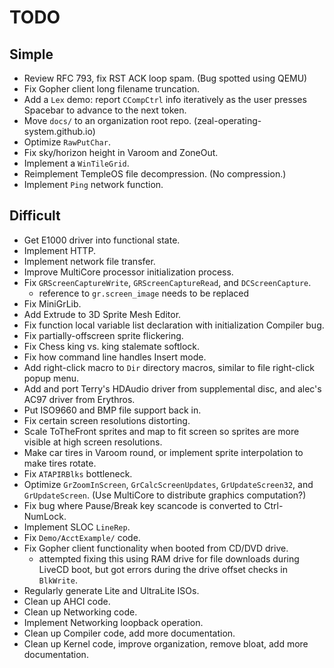 # TODO

## Simple
* Review RFC 793, fix RST ACK loop spam. (Bug spotted using QEMU)
* Fix Gopher client long filename truncation.
* Add a `Lex` demo: report `CCompCtrl` info iteratively as the user presses Spacebar to advance to the next token.
* Move `docs/` to an organization root repo. (zeal-operating-system.github.io)
* Optimize `RawPutChar`.
* Fix sky/horizon height in Varoom and ZoneOut.
* Implement a `WinTileGrid`.
* Reimplement TempleOS file decompression. (No compression.)
* Implement `Ping` network function.

## Difficult
* Get E1000 driver into functional state.
* Implement HTTP.
* Implement network file transfer.
* Improve MultiCore processor initialization process.
* Fix `GRScreenCaptureWrite`, `GRScreenCaptureRead`, and `DCScreenCapture`.
  - reference to `gr.screen_image` needs to be replaced
* Fix MiniGrLib.
* Add Extrude to 3D Sprite Mesh Editor.
* Fix function local variable list declaration with initialization Compiler bug.
* Fix partially-offscreen sprite flickering.
* Fix Chess king vs. king stalemate softlock.
* Fix how command line handles Insert mode.
* Add right-click macro to `Dir` directory macros, similar to file right-click popup menu.
* Add and port Terry's HDAudio driver from supplemental disc, and alec's AC97 driver from Erythros.
* Put ISO9660 and BMP file support back in.
* Fix certain screen resolutions distorting.
* Scale ToTheFront sprites and map to fit screen so sprites are more visible at high screen resolutions.
* Make car tires in Varoom round, or implement sprite interpolation to make tires rotate.
* Fix `ATAPIRBlks` bottleneck.
* Optimize `GrZoomInScreen`, `GrCalcScreenUpdates`, `GrUpdateScreen32`, and `GrUpdateScreen`. (Use MultiCore to distribute graphics computation?)
* Fix bug where Pause/Break key scancode is converted to Ctrl-NumLock.
* Implement SLOC `LineRep`.
* Fix `Demo/AcctExample/` code.
* Fix Gopher client functionality when booted from CD/DVD drive.
  - attempted fixing this using RAM drive for file downloads during LiveCD boot, but got errors during the drive offset checks in `BlkWrite`.
* Regularly generate Lite and UltraLite ISOs.
* Clean up AHCI code.
* Clean up Networking code.
* Implement Networking loopback operation.
* Clean up Compiler code, add more documentation.
* Clean up Kernel code, improve organization, remove bloat, add more documentation.
